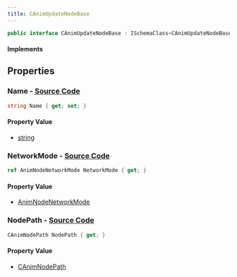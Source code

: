 ```yaml
---
title: CAnimUpdateNodeBase
---
```


```csharp
public interface CAnimUpdateNodeBase : ISchemaClass<CAnimUpdateNodeBase>, ISchemaField, ISchemaClass, INativeHandle
```

#### Implements

## Properties

### **Name** - [Source Code](https://github.com/swiftly-solution/swiftlys2/blob/main/managed/src/SwiftlyS2.Generated/Schemas/Interfaces/CAnimUpdateNodeBase.cs#L20)

```csharp
string Name { get; set; }
```

#### Property Value

- [string](https://learn.microsoft.com/dotnet/api/system.string)

### **NetworkMode** - [Source Code](https://github.com/swiftly-solution/swiftlys2/blob/main/managed/src/SwiftlyS2.Generated/Schemas/Interfaces/CAnimUpdateNodeBase.cs#L18)

```csharp
ref AnimNodeNetworkMode NetworkMode { get; }
```

#### Property Value

- [AnimNodeNetworkMode](/docs/api/shared/schemadefinitions/animnodenetworkmode)

### **NodePath** - [Source Code](https://github.com/swiftly-solution/swiftlys2/blob/main/managed/src/SwiftlyS2.Generated/Schemas/Interfaces/CAnimUpdateNodeBase.cs#L16)

```csharp
CAnimNodePath NodePath { get; }
```

#### Property Value

- [CAnimNodePath](/docs/api/shared/schemadefinitions/canimnodepath)

